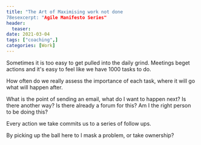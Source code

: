 ```yaml
---
title: "The Art of Maximising work not done
78esexcerpt: "Agile Manifesto Series"
header:
  teaser: 
date: 2021-03-04
tags: ["coaching",]
categories: [Work]
---
```


Sometimes it is too easy to get pulled into the daily grind. Meetings beget actions and it's easy to feel like we have 1000 tasks to do. 

How often do we really assess the importance of each task, where it will go what will happen after. 

What is the point of sending an email, what do I want to happen next? Is there another way? Is there already a forum for this? Am I the right person to be doing this?


Every action we take commits us to a series of follow ups.

By picking up the ball here to I mask a problem, or take ownership?